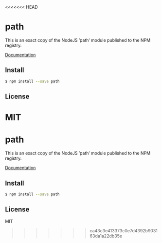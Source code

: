 <<<<<<< HEAD
# path

This is an exact copy of the NodeJS ’path’ module published to the NPM registry. 

[Documentation](http://nodejs.org/docs/latest/api/path.html)

## Install

```sh
$ npm install --save path
```

## License

MIT
=======
# path

This is an exact copy of the NodeJS ’path’ module published to the NPM registry. 

[Documentation](http://nodejs.org/docs/latest/api/path.html)

## Install

```sh
$ npm install --save path
```

## License

MIT
>>>>>>> ca43c3e413373c0e7d4392b903163da1a22db35e
